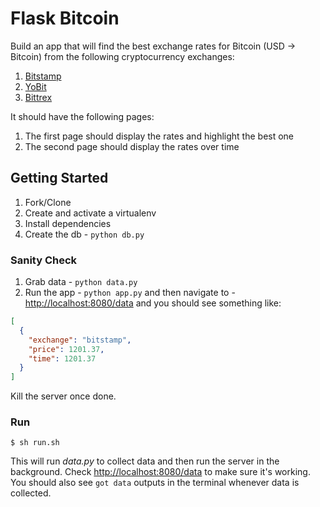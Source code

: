 # Flask Bitcoin

Build an app that will find the best exchange rates for Bitcoin (USD -> Bitcoin)  from the following cryptocurrency exchanges:

1. [Bitstamp](https://www.bitstamp.net/)
1. [YoBit](https://yobit.net/)
1. [Bittrex](https://bittrex.com/)

It should have the following pages:

1. The first page should display the rates and highlight the best one
1. The second page should display the rates over time

## Getting Started

1. Fork/Clone
1. Create and activate a virtualenv
1. Install dependencies
1. Create the db - `python db.py`

### Sanity Check

1. Grab data - `python data.py`
1. Run the app - `python app.py` and then navigate to - [http://localhost:8080/data](http://localhost:8080/data) and you should see something like:

  ```json
  [
    {
      "exchange": "bitstamp",
      "price": 1201.37,
      "time": 1201.37
    }
  ]
  ```

Kill the server once done.

### Run

```
$ sh run.sh
```

This will run *data.py* to collect data and then run the server in the background. Check [http://localhost:8080/data](http://localhost:8080/data) to make sure it's working. You should also see `got data` outputs in the terminal whenever data is collected.
